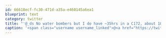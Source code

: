 ```yaml
---
id: 66618ecf-fc30-471d-a35a-e460145a6ea1
blueprint: text
category: twitter
title: "'@_ds No water bombers but I do have ~35hrs in a C172, about 10 of that solo"
caption: '<span class="username username_linked">@<a href="https://twitter.com/_ds" title="Dustin Senos">_ds</a></span> No water bombers but I do have ~35hrs in a C172, about 10 of that solo'
---
```

